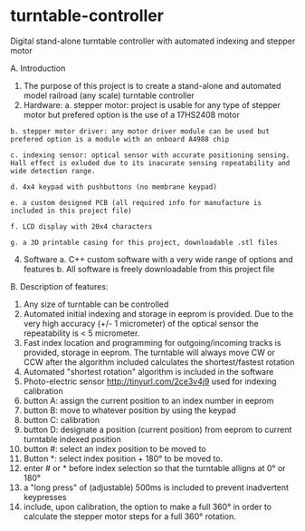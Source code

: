 # turntable-controller
Digital stand-alone turntable controller with automated indexing and stepper motor

A. Introduction
  1. The purpose of this project is to create a stand-alone and automated model railroad (any scale) turntable controller
  2. Hardware: 
    a. stepper motor: project is usable for any type of stepper motor but prefered option is the use of a 17HS2408 motor

    b. stepper motor driver: any motor driver module can be used but prefered option is a module with an onboard A4988 chip
    
    c. indexing sensor: optical sensor with accurate positioning sensing. Hall effect is exluded due to its inacurate sensing repeatability and wide detection range.
    
    d. 4x4 keypad with pushbuttons (no membrane keypad)
    
    e. a custom designed PCB (all required info for manufacture is included in this project file)
    
    f. LCD display with 20x4 characters
    
    g. a 3D printable casing for this project, downloadable .stl files
    
  4. Software
    a. C++ custom software with a very wide range of options and features
    b. All software is freely downloadable from this project file

B. Description of features:
  1. Any size of turntable can be controlled
  2. Automated initial indexing and storage in eeprom is provided. Due to the very high accuracy (+/- 1 micrometer) of the optical sensor the repeatability is < 5 micrometer.
  3. Fast index location and programming for outgoing/incoming tracks is provided, storage in eeprom. The turntable will always move CW or CCW after the algorithm included calculates the shortest/fastest rotation
  4. Automated "shortest rotation" algorithm is included in the software
  5. Photo-electric sensor http://tinyurl.com/2ce3v4j9 used for indexing calibration
  6. button A: assign the current position to an index number in eeprom
  7. button B: move to whatever position by using the keypad
  8. button C: calibration
  9. button D: designate a position (current position) from eeprom to current turntable indexed position
  10. button #: select an index position to be moved to
  11. Button *: select index position + 180° to be moved to.
  12. enter # or * before index selection so that the turntable alligns at 0° or 180°
  13. a "long press" of (adjustable) 500ms is included to prevent inadvertent keypresses
  14. include, upon calibration, the option to make a full 360° in order to calculate the stepper motor steps for a full 360° rotation.
